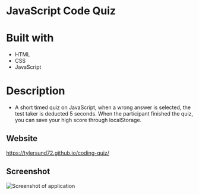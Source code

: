 # JavaScript Code Quiz

# Built with
* HTML
* CSS
* JavaScript

# Description
* A short timed quiz on JavaScript, when a wrong answer is selected, the test taker is deducted 5 seconds. When the participant finished the quiz, you can save your high score through localStorage.

## Website
https://tylersund72.github.io/coding-quiz/

## Screenshot
![Screenshot of application](/system64/code-quiz/img.jpg?raw=true "Optional Title")